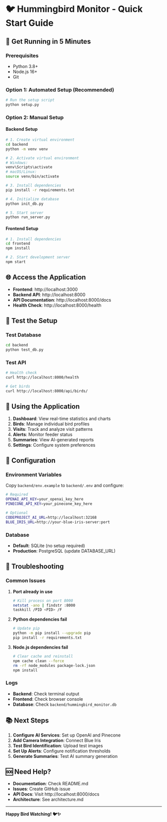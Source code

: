 # 🐦 Hummingbird Monitor - Quick Start Guide

## 🚀 Get Running in 5 Minutes

### Prerequisites
- Python 3.8+ 
- Node.js 16+
- Git

### Option 1: Automated Setup (Recommended)

```bash
# Run the setup script
python setup.py
```

### Option 2: Manual Setup

#### Backend Setup
```bash
# 1. Create virtual environment
cd backend
python -m venv venv

# 2. Activate virtual environment
# Windows:
venv\Scripts\activate
# macOS/Linux:
source venv/bin/activate

# 3. Install dependencies
pip install -r requirements.txt

# 4. Initialize database
python init_db.py

# 5. Start server
python run_server.py
```

#### Frontend Setup
```bash
# 1. Install dependencies
cd frontend
npm install

# 2. Start development server
npm start
```

## 🌐 Access the Application

- **Frontend**: http://localhost:3000
- **Backend API**: http://localhost:8000
- **API Documentation**: http://localhost:8000/docs
- **Health Check**: http://localhost:8000/health

## 🧪 Test the Setup

### Test Database
```bash
cd backend
python test_db.py
```

### Test API
```bash
# Health check
curl http://localhost:8000/health

# Get birds
curl http://localhost:8000/api/birds/
```

## 📱 Using the Application

1. **Dashboard**: View real-time statistics and charts
2. **Birds**: Manage individual bird profiles
3. **Visits**: Track and analyze visit patterns  
4. **Alerts**: Monitor feeder status
5. **Summaries**: View AI-generated reports
6. **Settings**: Configure system preferences

## 🔧 Configuration

### Environment Variables
Copy `backend/env.example` to `backend/.env` and configure:

```bash
# Required
OPENAI_API_KEY=your_openai_key_here
PINECONE_API_KEY=your_pinecone_key_here

# Optional
CODEPROJECT_AI_URL=http://localhost:32168
BLUE_IRIS_URL=http://your-blue-iris-server:port
```

### Database
- **Default**: SQLite (no setup required)
- **Production**: PostgreSQL (update DATABASE_URL)

## 🐛 Troubleshooting

### Common Issues

1. **Port already in use**
   ```bash
   # Kill process on port 8000
   netstat -ano | findstr :8000
   taskkill /PID <PID> /F
   ```

2. **Python dependencies fail**
   ```bash
   # Update pip
   python -m pip install --upgrade pip
   pip install -r requirements.txt
   ```

3. **Node.js dependencies fail**
   ```bash
   # Clear cache and reinstall
   npm cache clean --force
   rm -rf node_modules package-lock.json
   npm install
   ```

### Logs
- **Backend**: Check terminal output
- **Frontend**: Check browser console
- **Database**: Check `backend/hummingbird_monitor.db`

## 📚 Next Steps

1. **Configure AI Services**: Set up OpenAI and Pinecone
2. **Add Camera Integration**: Connect Blue Iris
3. **Test Bird Identification**: Upload test images
4. **Set Up Alerts**: Configure notification thresholds
5. **Generate Summaries**: Test AI summary generation

## 🆘 Need Help?

- **Documentation**: Check README.md
- **Issues**: Create GitHub issue
- **API Docs**: Visit http://localhost:8000/docs
- **Architecture**: See architecture.md

---

**Happy Bird Watching! 🐦✨**

